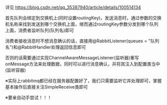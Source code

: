详见 https://blog.csdn.net/qq_35387940/article/details/100514134

首先队列会绑定到交换机上(同时设置routingKey)，发送消息时，通过参数的交换机名称来找到发送到哪个交换机上面，继而通过routingKey参数分发到哪个队列上面，消费者监听队列(队列名)即可

消费者接收消息时不想消息确认的话，直接用@RabbitListener(queues = "队列名")和@RabbitHandler处理返回信息即可

否则的话需要通过实现ChannelAwareMessageListener(监听器)重写onMessage方法来处理数据，同时可以进行消息确认，并将其注入到配置类当中(监听容器)

※实际上rabbitmq都已经在服务器配置好了，我们只需要监听它并处理即可，掌握基本操作后直接关注SimpleReceive类即可

※要亲自动手尝试！！！
